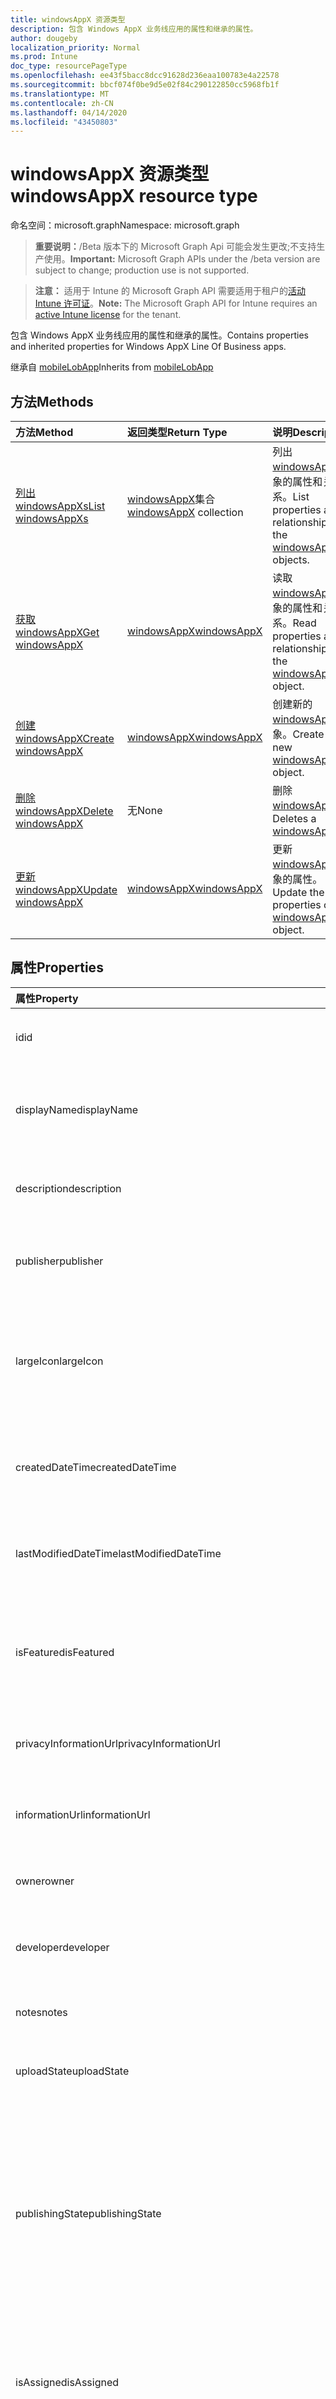 ```yaml
---
title: windowsAppX 资源类型
description: 包含 Windows AppX 业务线应用的属性和继承的属性。
author: dougeby
localization_priority: Normal
ms.prod: Intune
doc_type: resourcePageType
ms.openlocfilehash: ee43f5bacc8dcc91628d236eaa100783e4a22578
ms.sourcegitcommit: bbcf074f0be9d5e02f84c290122850cc5968fb1f
ms.translationtype: MT
ms.contentlocale: zh-CN
ms.lasthandoff: 04/14/2020
ms.locfileid: "43450803"
---
```

# <a name="windowsappx-resource-type"></a><span data-ttu-id="59288-103">windowsAppX 资源类型</span><span class="sxs-lookup"><span data-stu-id="59288-103">windowsAppX resource type</span></span>

<span data-ttu-id="59288-104">命名空间：microsoft.graph</span><span class="sxs-lookup"><span data-stu-id="59288-104">Namespace: microsoft.graph</span></span>

> <span data-ttu-id="59288-105">**重要说明：**/Beta 版本下的 Microsoft Graph Api 可能会发生更改;不支持生产使用。</span><span class="sxs-lookup"><span data-stu-id="59288-105">**Important:** Microsoft Graph APIs under the /beta version are subject to change; production use is not supported.</span></span>

> <span data-ttu-id="59288-106">**注意：** 适用于 Intune 的 Microsoft Graph API 需要适用于租户的[活动 Intune 许可证](https://go.microsoft.com/fwlink/?linkid=839381)。</span><span class="sxs-lookup"><span data-stu-id="59288-106">**Note:** The Microsoft Graph API for Intune requires an [active Intune license](https://go.microsoft.com/fwlink/?linkid=839381) for the tenant.</span></span>

<span data-ttu-id="59288-107">包含 Windows AppX 业务线应用的属性和继承的属性。</span><span class="sxs-lookup"><span data-stu-id="59288-107">Contains properties and inherited properties for Windows AppX Line Of Business apps.</span></span>


<span data-ttu-id="59288-108">继承自 [mobileLobApp](../resources/intune-apps-mobilelobapp.md)</span><span class="sxs-lookup"><span data-stu-id="59288-108">Inherits from [mobileLobApp](../resources/intune-apps-mobilelobapp.md)</span></span>

## <a name="methods"></a><span data-ttu-id="59288-109">方法</span><span class="sxs-lookup"><span data-stu-id="59288-109">Methods</span></span>
|<span data-ttu-id="59288-110">方法</span><span class="sxs-lookup"><span data-stu-id="59288-110">Method</span></span>|<span data-ttu-id="59288-111">返回类型</span><span class="sxs-lookup"><span data-stu-id="59288-111">Return Type</span></span>|<span data-ttu-id="59288-112">说明</span><span class="sxs-lookup"><span data-stu-id="59288-112">Description</span></span>|
|:---|:---|:---|
|[<span data-ttu-id="59288-113">列出 windowsAppXs</span><span class="sxs-lookup"><span data-stu-id="59288-113">List windowsAppXs</span></span>](../api/intune-apps-windowsappx-list.md)|<span data-ttu-id="59288-114">[windowsAppX](../resources/intune-apps-windowsappx.md)集合</span><span class="sxs-lookup"><span data-stu-id="59288-114">[windowsAppX](../resources/intune-apps-windowsappx.md) collection</span></span>|<span data-ttu-id="59288-115">列出[windowsAppX](../resources/intune-apps-windowsappx.md)对象的属性和关系。</span><span class="sxs-lookup"><span data-stu-id="59288-115">List properties and relationships of the [windowsAppX](../resources/intune-apps-windowsappx.md) objects.</span></span>|
|[<span data-ttu-id="59288-116">获取 windowsAppX</span><span class="sxs-lookup"><span data-stu-id="59288-116">Get windowsAppX</span></span>](../api/intune-apps-windowsappx-get.md)|[<span data-ttu-id="59288-117">windowsAppX</span><span class="sxs-lookup"><span data-stu-id="59288-117">windowsAppX</span></span>](../resources/intune-apps-windowsappx.md)|<span data-ttu-id="59288-118">读取[windowsAppX](../resources/intune-apps-windowsappx.md)对象的属性和关系。</span><span class="sxs-lookup"><span data-stu-id="59288-118">Read properties and relationships of the [windowsAppX](../resources/intune-apps-windowsappx.md) object.</span></span>|
|[<span data-ttu-id="59288-119">创建 windowsAppX</span><span class="sxs-lookup"><span data-stu-id="59288-119">Create windowsAppX</span></span>](../api/intune-apps-windowsappx-create.md)|[<span data-ttu-id="59288-120">windowsAppX</span><span class="sxs-lookup"><span data-stu-id="59288-120">windowsAppX</span></span>](../resources/intune-apps-windowsappx.md)|<span data-ttu-id="59288-121">创建新的[windowsAppX](../resources/intune-apps-windowsappx.md)对象。</span><span class="sxs-lookup"><span data-stu-id="59288-121">Create a new [windowsAppX](../resources/intune-apps-windowsappx.md) object.</span></span>|
|[<span data-ttu-id="59288-122">删除 windowsAppX</span><span class="sxs-lookup"><span data-stu-id="59288-122">Delete windowsAppX</span></span>](../api/intune-apps-windowsappx-delete.md)|<span data-ttu-id="59288-123">无</span><span class="sxs-lookup"><span data-stu-id="59288-123">None</span></span>|<span data-ttu-id="59288-124">删除[windowsAppX](../resources/intune-apps-windowsappx.md)。</span><span class="sxs-lookup"><span data-stu-id="59288-124">Deletes a [windowsAppX](../resources/intune-apps-windowsappx.md).</span></span>|
|[<span data-ttu-id="59288-125">更新 windowsAppX</span><span class="sxs-lookup"><span data-stu-id="59288-125">Update windowsAppX</span></span>](../api/intune-apps-windowsappx-update.md)|[<span data-ttu-id="59288-126">windowsAppX</span><span class="sxs-lookup"><span data-stu-id="59288-126">windowsAppX</span></span>](../resources/intune-apps-windowsappx.md)|<span data-ttu-id="59288-127">更新[windowsAppX](../resources/intune-apps-windowsappx.md)对象的属性。</span><span class="sxs-lookup"><span data-stu-id="59288-127">Update the properties of a [windowsAppX](../resources/intune-apps-windowsappx.md) object.</span></span>|

## <a name="properties"></a><span data-ttu-id="59288-128">属性</span><span class="sxs-lookup"><span data-stu-id="59288-128">Properties</span></span>
|<span data-ttu-id="59288-129">属性</span><span class="sxs-lookup"><span data-stu-id="59288-129">Property</span></span>|<span data-ttu-id="59288-130">类型</span><span class="sxs-lookup"><span data-stu-id="59288-130">Type</span></span>|<span data-ttu-id="59288-131">说明</span><span class="sxs-lookup"><span data-stu-id="59288-131">Description</span></span>|
|:---|:---|:---|
|<span data-ttu-id="59288-132">id</span><span class="sxs-lookup"><span data-stu-id="59288-132">id</span></span>|<span data-ttu-id="59288-133">字符串</span><span class="sxs-lookup"><span data-stu-id="59288-133">String</span></span>|<span data-ttu-id="59288-134">实体的键。</span><span class="sxs-lookup"><span data-stu-id="59288-134">Key of the entity.</span></span> <span data-ttu-id="59288-135">继承自 [mobileApp](../resources/intune-shared-mobileapp.md)</span><span class="sxs-lookup"><span data-stu-id="59288-135">Inherited from [mobileApp](../resources/intune-shared-mobileapp.md)</span></span>|
|<span data-ttu-id="59288-136">displayName</span><span class="sxs-lookup"><span data-stu-id="59288-136">displayName</span></span>|<span data-ttu-id="59288-137">String</span><span class="sxs-lookup"><span data-stu-id="59288-137">String</span></span>|<span data-ttu-id="59288-138">管理员提供或导入的应用标题。</span><span class="sxs-lookup"><span data-stu-id="59288-138">The admin provided or imported title of the app.</span></span> <span data-ttu-id="59288-139">继承自 [mobileApp](../resources/intune-shared-mobileapp.md)</span><span class="sxs-lookup"><span data-stu-id="59288-139">Inherited from [mobileApp](../resources/intune-shared-mobileapp.md)</span></span>|
|<span data-ttu-id="59288-140">description</span><span class="sxs-lookup"><span data-stu-id="59288-140">description</span></span>|<span data-ttu-id="59288-141">字符串</span><span class="sxs-lookup"><span data-stu-id="59288-141">String</span></span>|<span data-ttu-id="59288-142">应用的说明。</span><span class="sxs-lookup"><span data-stu-id="59288-142">The description of the app.</span></span> <span data-ttu-id="59288-143">继承自 [mobileApp](../resources/intune-shared-mobileapp.md)</span><span class="sxs-lookup"><span data-stu-id="59288-143">Inherited from [mobileApp](../resources/intune-shared-mobileapp.md)</span></span>|
|<span data-ttu-id="59288-144">publisher</span><span class="sxs-lookup"><span data-stu-id="59288-144">publisher</span></span>|<span data-ttu-id="59288-145">String</span><span class="sxs-lookup"><span data-stu-id="59288-145">String</span></span>|<span data-ttu-id="59288-146">应用的发布者。</span><span class="sxs-lookup"><span data-stu-id="59288-146">The publisher of the app.</span></span> <span data-ttu-id="59288-147">继承自 [mobileApp](../resources/intune-shared-mobileapp.md)</span><span class="sxs-lookup"><span data-stu-id="59288-147">Inherited from [mobileApp](../resources/intune-shared-mobileapp.md)</span></span>|
|<span data-ttu-id="59288-148">largeIcon</span><span class="sxs-lookup"><span data-stu-id="59288-148">largeIcon</span></span>|[<span data-ttu-id="59288-149">mimeContent</span><span class="sxs-lookup"><span data-stu-id="59288-149">mimeContent</span></span>](../resources/intune-shared-mimecontent.md)|<span data-ttu-id="59288-150">要显示在应用详细信息中并用于图标上传的大图标。</span><span class="sxs-lookup"><span data-stu-id="59288-150">The large icon, to be displayed in the app details and used for upload of the icon.</span></span> <span data-ttu-id="59288-151">继承自 [mobileApp](../resources/intune-shared-mobileapp.md)</span><span class="sxs-lookup"><span data-stu-id="59288-151">Inherited from [mobileApp](../resources/intune-shared-mobileapp.md)</span></span>|
|<span data-ttu-id="59288-152">createdDateTime</span><span class="sxs-lookup"><span data-stu-id="59288-152">createdDateTime</span></span>|<span data-ttu-id="59288-153">DateTimeOffset</span><span class="sxs-lookup"><span data-stu-id="59288-153">DateTimeOffset</span></span>|<span data-ttu-id="59288-154">创建应用的日期和时间。</span><span class="sxs-lookup"><span data-stu-id="59288-154">The date and time the app was created.</span></span> <span data-ttu-id="59288-155">继承自 [mobileApp](../resources/intune-shared-mobileapp.md)</span><span class="sxs-lookup"><span data-stu-id="59288-155">Inherited from [mobileApp](../resources/intune-shared-mobileapp.md)</span></span>|
|<span data-ttu-id="59288-156">lastModifiedDateTime</span><span class="sxs-lookup"><span data-stu-id="59288-156">lastModifiedDateTime</span></span>|<span data-ttu-id="59288-157">DateTimeOffset</span><span class="sxs-lookup"><span data-stu-id="59288-157">DateTimeOffset</span></span>|<span data-ttu-id="59288-158">上次修改应用的日期和时间。</span><span class="sxs-lookup"><span data-stu-id="59288-158">The date and time the app was last modified.</span></span> <span data-ttu-id="59288-159">继承自 [mobileApp](../resources/intune-shared-mobileapp.md)</span><span class="sxs-lookup"><span data-stu-id="59288-159">Inherited from [mobileApp](../resources/intune-shared-mobileapp.md)</span></span>|
|<span data-ttu-id="59288-160">isFeatured</span><span class="sxs-lookup"><span data-stu-id="59288-160">isFeatured</span></span>|<span data-ttu-id="59288-161">Boolean</span><span class="sxs-lookup"><span data-stu-id="59288-161">Boolean</span></span>|<span data-ttu-id="59288-162">指示应用是否被管理员标记为特色的值。继承自 [mobileApp](../resources/intune-shared-mobileapp.md)</span><span class="sxs-lookup"><span data-stu-id="59288-162">The value indicating whether the app is marked as featured by the admin. Inherited from [mobileApp](../resources/intune-shared-mobileapp.md)</span></span>|
|<span data-ttu-id="59288-163">privacyInformationUrl</span><span class="sxs-lookup"><span data-stu-id="59288-163">privacyInformationUrl</span></span>|<span data-ttu-id="59288-164">String</span><span class="sxs-lookup"><span data-stu-id="59288-164">String</span></span>|<span data-ttu-id="59288-165">隐私声明 URL。</span><span class="sxs-lookup"><span data-stu-id="59288-165">The privacy statement Url.</span></span> <span data-ttu-id="59288-166">继承自 [mobileApp](../resources/intune-shared-mobileapp.md)</span><span class="sxs-lookup"><span data-stu-id="59288-166">Inherited from [mobileApp](../resources/intune-shared-mobileapp.md)</span></span>|
|<span data-ttu-id="59288-167">informationUrl</span><span class="sxs-lookup"><span data-stu-id="59288-167">informationUrl</span></span>|<span data-ttu-id="59288-168">String</span><span class="sxs-lookup"><span data-stu-id="59288-168">String</span></span>|<span data-ttu-id="59288-169">详细信息 URL。</span><span class="sxs-lookup"><span data-stu-id="59288-169">The more information Url.</span></span> <span data-ttu-id="59288-170">继承自 [mobileApp](../resources/intune-shared-mobileapp.md)</span><span class="sxs-lookup"><span data-stu-id="59288-170">Inherited from [mobileApp](../resources/intune-shared-mobileapp.md)</span></span>|
|<span data-ttu-id="59288-171">owner</span><span class="sxs-lookup"><span data-stu-id="59288-171">owner</span></span>|<span data-ttu-id="59288-172">String</span><span class="sxs-lookup"><span data-stu-id="59288-172">String</span></span>|<span data-ttu-id="59288-173">应用的所有者。</span><span class="sxs-lookup"><span data-stu-id="59288-173">The owner of the app.</span></span> <span data-ttu-id="59288-174">继承自 [mobileApp](../resources/intune-shared-mobileapp.md)</span><span class="sxs-lookup"><span data-stu-id="59288-174">Inherited from [mobileApp](../resources/intune-shared-mobileapp.md)</span></span>|
|<span data-ttu-id="59288-175">developer</span><span class="sxs-lookup"><span data-stu-id="59288-175">developer</span></span>|<span data-ttu-id="59288-176">String</span><span class="sxs-lookup"><span data-stu-id="59288-176">String</span></span>|<span data-ttu-id="59288-177">应用的开发者。</span><span class="sxs-lookup"><span data-stu-id="59288-177">The developer of the app.</span></span> <span data-ttu-id="59288-178">继承自 [mobileApp](../resources/intune-shared-mobileapp.md)</span><span class="sxs-lookup"><span data-stu-id="59288-178">Inherited from [mobileApp](../resources/intune-shared-mobileapp.md)</span></span>|
|<span data-ttu-id="59288-179">notes</span><span class="sxs-lookup"><span data-stu-id="59288-179">notes</span></span>|<span data-ttu-id="59288-180">String</span><span class="sxs-lookup"><span data-stu-id="59288-180">String</span></span>|<span data-ttu-id="59288-181">应用的备注。</span><span class="sxs-lookup"><span data-stu-id="59288-181">Notes for the app.</span></span> <span data-ttu-id="59288-182">继承自 [mobileApp](../resources/intune-shared-mobileapp.md)</span><span class="sxs-lookup"><span data-stu-id="59288-182">Inherited from [mobileApp](../resources/intune-shared-mobileapp.md)</span></span>|
|<span data-ttu-id="59288-183">uploadState</span><span class="sxs-lookup"><span data-stu-id="59288-183">uploadState</span></span>|<span data-ttu-id="59288-184">Int32</span><span class="sxs-lookup"><span data-stu-id="59288-184">Int32</span></span>|<span data-ttu-id="59288-185">上载状态。</span><span class="sxs-lookup"><span data-stu-id="59288-185">The upload state.</span></span> <span data-ttu-id="59288-186">继承自 [mobileApp](../resources/intune-shared-mobileapp.md)</span><span class="sxs-lookup"><span data-stu-id="59288-186">Inherited from [mobileApp](../resources/intune-shared-mobileapp.md)</span></span>|
|<span data-ttu-id="59288-187">publishingState</span><span class="sxs-lookup"><span data-stu-id="59288-187">publishingState</span></span>|[<span data-ttu-id="59288-188">mobileAppPublishingState</span><span class="sxs-lookup"><span data-stu-id="59288-188">mobileAppPublishingState</span></span>](../resources/intune-apps-mobileapppublishingstate.md)|<span data-ttu-id="59288-189">应用的发布状态。</span><span class="sxs-lookup"><span data-stu-id="59288-189">The publishing state for the app.</span></span> <span data-ttu-id="59288-190">除非应用已发布，否则无法分配应用。</span><span class="sxs-lookup"><span data-stu-id="59288-190">The app cannot be assigned unless the app is published.</span></span> <span data-ttu-id="59288-191">继承自[mobileApp](../resources/intune-shared-mobileapp.md)。</span><span class="sxs-lookup"><span data-stu-id="59288-191">Inherited from [mobileApp](../resources/intune-shared-mobileapp.md).</span></span> <span data-ttu-id="59288-192">可取值为：`notPublished`、`processing`、`published`。</span><span class="sxs-lookup"><span data-stu-id="59288-192">Possible values are: `notPublished`, `processing`, `published`.</span></span>|
|<span data-ttu-id="59288-193">isAssigned</span><span class="sxs-lookup"><span data-stu-id="59288-193">isAssigned</span></span>|<span data-ttu-id="59288-194">Boolean</span><span class="sxs-lookup"><span data-stu-id="59288-194">Boolean</span></span>|<span data-ttu-id="59288-195">指示是否至少向一个组分配了应用程序的值。</span><span class="sxs-lookup"><span data-stu-id="59288-195">The value indicating whether the app is assigned to at least one group.</span></span> <span data-ttu-id="59288-196">继承自 [mobileApp](../resources/intune-shared-mobileapp.md)</span><span class="sxs-lookup"><span data-stu-id="59288-196">Inherited from [mobileApp](../resources/intune-shared-mobileapp.md)</span></span>|
|<span data-ttu-id="59288-197">roleScopeTagIds</span><span class="sxs-lookup"><span data-stu-id="59288-197">roleScopeTagIds</span></span>|<span data-ttu-id="59288-198">String 集合</span><span class="sxs-lookup"><span data-stu-id="59288-198">String collection</span></span>|<span data-ttu-id="59288-199">此移动应用的作用域标记 id 列表。</span><span class="sxs-lookup"><span data-stu-id="59288-199">List of scope tag ids for this mobile app.</span></span> <span data-ttu-id="59288-200">继承自 [mobileApp](../resources/intune-shared-mobileapp.md)</span><span class="sxs-lookup"><span data-stu-id="59288-200">Inherited from [mobileApp](../resources/intune-shared-mobileapp.md)</span></span>|
|<span data-ttu-id="59288-201">dependentAppCount</span><span class="sxs-lookup"><span data-stu-id="59288-201">dependentAppCount</span></span>|<span data-ttu-id="59288-202">Int32</span><span class="sxs-lookup"><span data-stu-id="59288-202">Int32</span></span>|<span data-ttu-id="59288-203">子应用程序的依赖项总数。</span><span class="sxs-lookup"><span data-stu-id="59288-203">The total number of dependencies the child app has.</span></span> <span data-ttu-id="59288-204">继承自 [mobileApp](../resources/intune-shared-mobileapp.md)</span><span class="sxs-lookup"><span data-stu-id="59288-204">Inherited from [mobileApp](../resources/intune-shared-mobileapp.md)</span></span>|
|<span data-ttu-id="59288-205">committedContentVersion</span><span class="sxs-lookup"><span data-stu-id="59288-205">committedContentVersion</span></span>|<span data-ttu-id="59288-206">String</span><span class="sxs-lookup"><span data-stu-id="59288-206">String</span></span>|<span data-ttu-id="59288-207">内部提交的内容版本。</span><span class="sxs-lookup"><span data-stu-id="59288-207">The internal committed content version.</span></span> <span data-ttu-id="59288-208">继承自 [mobileLobApp](../resources/intune-apps-mobilelobapp.md)</span><span class="sxs-lookup"><span data-stu-id="59288-208">Inherited from [mobileLobApp](../resources/intune-apps-mobilelobapp.md)</span></span>|
|<span data-ttu-id="59288-209">fileName</span><span class="sxs-lookup"><span data-stu-id="59288-209">fileName</span></span>|<span data-ttu-id="59288-210">String</span><span class="sxs-lookup"><span data-stu-id="59288-210">String</span></span>|<span data-ttu-id="59288-211">主 Lob 应用程序文件的名称。</span><span class="sxs-lookup"><span data-stu-id="59288-211">The name of the main Lob application file.</span></span> <span data-ttu-id="59288-212">继承自 [mobileLobApp](../resources/intune-apps-mobilelobapp.md)</span><span class="sxs-lookup"><span data-stu-id="59288-212">Inherited from [mobileLobApp](../resources/intune-apps-mobilelobapp.md)</span></span>|
|<span data-ttu-id="59288-213">size</span><span class="sxs-lookup"><span data-stu-id="59288-213">size</span></span>|<span data-ttu-id="59288-214">Int64</span><span class="sxs-lookup"><span data-stu-id="59288-214">Int64</span></span>|<span data-ttu-id="59288-215">总大小，包括所有已上传文件。</span><span class="sxs-lookup"><span data-stu-id="59288-215">The total size, including all uploaded files.</span></span> <span data-ttu-id="59288-216">继承自 [mobileLobApp](../resources/intune-apps-mobilelobapp.md)</span><span class="sxs-lookup"><span data-stu-id="59288-216">Inherited from [mobileLobApp](../resources/intune-apps-mobilelobapp.md)</span></span>|
|<span data-ttu-id="59288-217">applicableArchitectures</span><span class="sxs-lookup"><span data-stu-id="59288-217">applicableArchitectures</span></span>|[<span data-ttu-id="59288-218">windowsArchitecture</span><span class="sxs-lookup"><span data-stu-id="59288-218">windowsArchitecture</span></span>](../resources/intune-apps-windowsarchitecture.md)|<span data-ttu-id="59288-219">可运行此应用的 Windows 体系结构。</span><span class="sxs-lookup"><span data-stu-id="59288-219">The Windows architecture(s) for which this app can run on.</span></span> <span data-ttu-id="59288-220">可取值为：`none`、`x86`、`x64`、`arm`、`neutral`、`arm64`。</span><span class="sxs-lookup"><span data-stu-id="59288-220">Possible values are: `none`, `x86`, `x64`, `arm`, `neutral`, `arm64`.</span></span>|
|<span data-ttu-id="59288-221">identityName</span><span class="sxs-lookup"><span data-stu-id="59288-221">identityName</span></span>|<span data-ttu-id="59288-222">String</span><span class="sxs-lookup"><span data-stu-id="59288-222">String</span></span>|<span data-ttu-id="59288-223">标识名称。</span><span class="sxs-lookup"><span data-stu-id="59288-223">The Identity Name.</span></span>|
|<span data-ttu-id="59288-224">identityPublisherHash</span><span class="sxs-lookup"><span data-stu-id="59288-224">identityPublisherHash</span></span>|<span data-ttu-id="59288-225">String</span><span class="sxs-lookup"><span data-stu-id="59288-225">String</span></span>|<span data-ttu-id="59288-226">标识发布者哈希。</span><span class="sxs-lookup"><span data-stu-id="59288-226">The Identity Publisher Hash.</span></span>|
|<span data-ttu-id="59288-227">identityResourceIdentifier</span><span class="sxs-lookup"><span data-stu-id="59288-227">identityResourceIdentifier</span></span>|<span data-ttu-id="59288-228">String</span><span class="sxs-lookup"><span data-stu-id="59288-228">String</span></span>|<span data-ttu-id="59288-229">标识资源标识符。</span><span class="sxs-lookup"><span data-stu-id="59288-229">The Identity Resource Identifier.</span></span>|
|<span data-ttu-id="59288-230">isBundle</span><span class="sxs-lookup"><span data-stu-id="59288-230">isBundle</span></span>|<span data-ttu-id="59288-231">Boolean</span><span class="sxs-lookup"><span data-stu-id="59288-231">Boolean</span></span>|<span data-ttu-id="59288-232">应用是否为捆绑包。</span><span class="sxs-lookup"><span data-stu-id="59288-232">Whether or not the app is a bundle.</span></span>|
|<span data-ttu-id="59288-233">minimumSupportedOperatingSystem</span><span class="sxs-lookup"><span data-stu-id="59288-233">minimumSupportedOperatingSystem</span></span>|[<span data-ttu-id="59288-234">windowsMinimumOperatingSystem</span><span class="sxs-lookup"><span data-stu-id="59288-234">windowsMinimumOperatingSystem</span></span>](../resources/intune-apps-windowsminimumoperatingsystem.md)|<span data-ttu-id="59288-235">最低适用操作系统的值。</span><span class="sxs-lookup"><span data-stu-id="59288-235">The value for the minimum applicable operating system.</span></span>|
|<span data-ttu-id="59288-236">identityVersion</span><span class="sxs-lookup"><span data-stu-id="59288-236">identityVersion</span></span>|<span data-ttu-id="59288-237">String</span><span class="sxs-lookup"><span data-stu-id="59288-237">String</span></span>|<span data-ttu-id="59288-238">标识版本。</span><span class="sxs-lookup"><span data-stu-id="59288-238">The identity version.</span></span>|

## <a name="relationships"></a><span data-ttu-id="59288-239">关系</span><span class="sxs-lookup"><span data-stu-id="59288-239">Relationships</span></span>
|<span data-ttu-id="59288-240">关系</span><span class="sxs-lookup"><span data-stu-id="59288-240">Relationship</span></span>|<span data-ttu-id="59288-241">类型</span><span class="sxs-lookup"><span data-stu-id="59288-241">Type</span></span>|<span data-ttu-id="59288-242">说明</span><span class="sxs-lookup"><span data-stu-id="59288-242">Description</span></span>|
|:---|:---|:---|
|<span data-ttu-id="59288-243">categories</span><span class="sxs-lookup"><span data-stu-id="59288-243">categories</span></span>|<span data-ttu-id="59288-244">[mobileAppCategory](../resources/intune-apps-mobileappcategory.md) 集合</span><span class="sxs-lookup"><span data-stu-id="59288-244">[mobileAppCategory](../resources/intune-apps-mobileappcategory.md) collection</span></span>|<span data-ttu-id="59288-245">此应用的类别列表。</span><span class="sxs-lookup"><span data-stu-id="59288-245">The list of categories for this app.</span></span> <span data-ttu-id="59288-246">继承自 [mobileApp](../resources/intune-shared-mobileapp.md)</span><span class="sxs-lookup"><span data-stu-id="59288-246">Inherited from [mobileApp](../resources/intune-shared-mobileapp.md)</span></span>|
|<span data-ttu-id="59288-247">assignments</span><span class="sxs-lookup"><span data-stu-id="59288-247">assignments</span></span>|<span data-ttu-id="59288-248">[mobileAppAssignment](../resources/intune-apps-mobileappassignment.md) 集合</span><span class="sxs-lookup"><span data-stu-id="59288-248">[mobileAppAssignment](../resources/intune-apps-mobileappassignment.md) collection</span></span>|<span data-ttu-id="59288-249">此移动应用的组分配的列表。</span><span class="sxs-lookup"><span data-stu-id="59288-249">The list of group assignments for this mobile app.</span></span> <span data-ttu-id="59288-250">继承自 [mobileApp](../resources/intune-shared-mobileapp.md)</span><span class="sxs-lookup"><span data-stu-id="59288-250">Inherited from [mobileApp](../resources/intune-shared-mobileapp.md)</span></span>|
|<span data-ttu-id="59288-251">installSummary</span><span class="sxs-lookup"><span data-stu-id="59288-251">installSummary</span></span>|[<span data-ttu-id="59288-252">mobileAppInstallSummary</span><span class="sxs-lookup"><span data-stu-id="59288-252">mobileAppInstallSummary</span></span>](../resources/intune-apps-mobileappinstallsummary.md)|<span data-ttu-id="59288-253">移动应用安装摘要。</span><span class="sxs-lookup"><span data-stu-id="59288-253">Mobile App Install Summary.</span></span> <span data-ttu-id="59288-254">继承自 [mobileApp](../resources/intune-shared-mobileapp.md)</span><span class="sxs-lookup"><span data-stu-id="59288-254">Inherited from [mobileApp](../resources/intune-shared-mobileapp.md)</span></span>|
|<span data-ttu-id="59288-255">deviceStatuses</span><span class="sxs-lookup"><span data-stu-id="59288-255">deviceStatuses</span></span>|<span data-ttu-id="59288-256">[mobileAppInstallStatus](../resources/intune-apps-mobileappinstallstatus.md)集合</span><span class="sxs-lookup"><span data-stu-id="59288-256">[mobileAppInstallStatus](../resources/intune-apps-mobileappinstallstatus.md) collection</span></span>|<span data-ttu-id="59288-257">此移动应用程序的安装状态列表。</span><span class="sxs-lookup"><span data-stu-id="59288-257">The list of installation states for this mobile app.</span></span> <span data-ttu-id="59288-258">继承自 [mobileApp](../resources/intune-shared-mobileapp.md)</span><span class="sxs-lookup"><span data-stu-id="59288-258">Inherited from [mobileApp](../resources/intune-shared-mobileapp.md)</span></span>|
|<span data-ttu-id="59288-259">userStatuses</span><span class="sxs-lookup"><span data-stu-id="59288-259">userStatuses</span></span>|<span data-ttu-id="59288-260">[userAppInstallStatus](../resources/intune-apps-userappinstallstatus.md)集合</span><span class="sxs-lookup"><span data-stu-id="59288-260">[userAppInstallStatus](../resources/intune-apps-userappinstallstatus.md) collection</span></span>|<span data-ttu-id="59288-261">此移动应用程序的安装状态列表。</span><span class="sxs-lookup"><span data-stu-id="59288-261">The list of installation states for this mobile app.</span></span> <span data-ttu-id="59288-262">继承自 [mobileApp](../resources/intune-shared-mobileapp.md)</span><span class="sxs-lookup"><span data-stu-id="59288-262">Inherited from [mobileApp](../resources/intune-shared-mobileapp.md)</span></span>|
|<span data-ttu-id="59288-263">相互</span><span class="sxs-lookup"><span data-stu-id="59288-263">relationships</span></span>|<span data-ttu-id="59288-264">[mobileAppRelationship](../resources/intune-apps-mobileapprelationship.md)集合</span><span class="sxs-lookup"><span data-stu-id="59288-264">[mobileAppRelationship](../resources/intune-apps-mobileapprelationship.md) collection</span></span>|<span data-ttu-id="59288-265">此移动应用的关系列表。</span><span class="sxs-lookup"><span data-stu-id="59288-265">List of relationships for this mobile app.</span></span> <span data-ttu-id="59288-266">继承自 [mobileApp](../resources/intune-shared-mobileapp.md)</span><span class="sxs-lookup"><span data-stu-id="59288-266">Inherited from [mobileApp](../resources/intune-shared-mobileapp.md)</span></span>|
|<span data-ttu-id="59288-267">contentVersions</span><span class="sxs-lookup"><span data-stu-id="59288-267">contentVersions</span></span>|<span data-ttu-id="59288-268">[mobileAppContent](../resources/intune-apps-mobileappcontent.md) 集合</span><span class="sxs-lookup"><span data-stu-id="59288-268">[mobileAppContent](../resources/intune-apps-mobileappcontent.md) collection</span></span>|<span data-ttu-id="59288-269">此应用的内容版本列表。</span><span class="sxs-lookup"><span data-stu-id="59288-269">The list of content versions for this app.</span></span> <span data-ttu-id="59288-270">继承自 [mobileLobApp](../resources/intune-apps-mobilelobapp.md)</span><span class="sxs-lookup"><span data-stu-id="59288-270">Inherited from [mobileLobApp](../resources/intune-apps-mobilelobapp.md)</span></span>|

## <a name="json-representation"></a><span data-ttu-id="59288-271">JSON 表示形式</span><span class="sxs-lookup"><span data-stu-id="59288-271">JSON Representation</span></span>
<span data-ttu-id="59288-272">下面是资源的 JSON 表示形式。</span><span class="sxs-lookup"><span data-stu-id="59288-272">Here is a JSON representation of the resource.</span></span>
<!-- {
  "blockType": "resource",
  "keyProperty": "id",
  "@odata.type": "microsoft.graph.windowsAppX"
}
-->
``` json
{
  "@odata.type": "#microsoft.graph.windowsAppX",
  "id": "String (identifier)",
  "displayName": "String",
  "description": "String",
  "publisher": "String",
  "largeIcon": {
    "@odata.type": "microsoft.graph.mimeContent",
    "type": "String",
    "value": "binary"
  },
  "createdDateTime": "String (timestamp)",
  "lastModifiedDateTime": "String (timestamp)",
  "isFeatured": true,
  "privacyInformationUrl": "String",
  "informationUrl": "String",
  "owner": "String",
  "developer": "String",
  "notes": "String",
  "uploadState": 1024,
  "publishingState": "String",
  "isAssigned": true,
  "roleScopeTagIds": [
    "String"
  ],
  "dependentAppCount": 1024,
  "committedContentVersion": "String",
  "fileName": "String",
  "size": 1024,
  "applicableArchitectures": "String",
  "identityName": "String",
  "identityPublisherHash": "String",
  "identityResourceIdentifier": "String",
  "isBundle": true,
  "minimumSupportedOperatingSystem": {
    "@odata.type": "microsoft.graph.windowsMinimumOperatingSystem",
    "v8_0": true,
    "v8_1": true,
    "v10_0": true,
    "v10_1607": true,
    "v10_1703": true,
    "v10_1709": true,
    "v10_1803": true,
    "v10_1809": true,
    "v10_1903": true
  },
  "identityVersion": "String"
}
```



